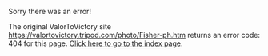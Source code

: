 

Sorry there was an error!

The original ValorToVictory site https://valortovictory.tripod.com/photo/Fisher-ph.htm returns an error code: 404 for this page. [Click here to go to the index page](../index.md).